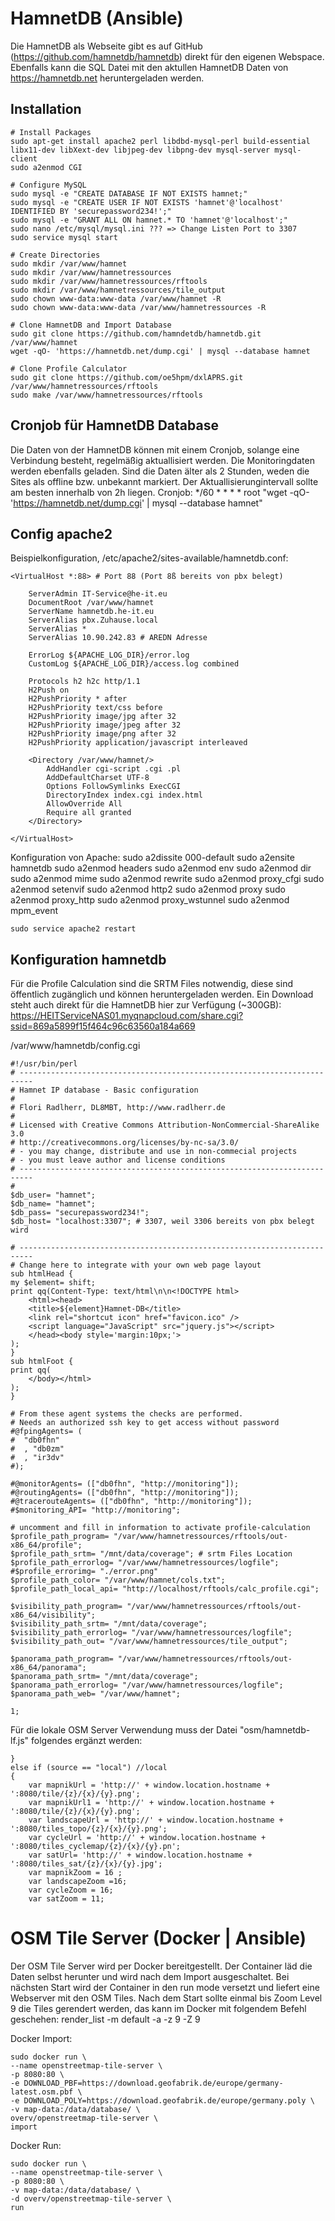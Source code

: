 # HamnetDB (Ansible)
Die HamnetDB als Webseite gibt es auf GitHub (https://github.com/hamnetdb/hamnetdb) direkt für den eigenen Webspace. Ebenfalls kann die SQL Datei mit den aktullen HamnetDB Daten von https://hamnetdb.net heruntergeladen werden.

## Installation

    # Install Packages
    sudo apt-get install apache2 perl libdbd-mysql-perl build-essential libx11-dev libXext-dev libjpeg-dev libpng-dev mysql-server mysql-client
    sudo a2enmod CGI

    # Configure MySQL
    sudo mysql -e "CREATE DATABASE IF NOT EXISTS hamnet;"
    sudo mysql -e "CREATE USER IF NOT EXISTS 'hamnet'@'localhost' IDENTIFIED BY 'securepassword234!';"
    sudo mysql -e "GRANT ALL ON hamnet.* TO 'hamnet'@'localhost';"
    sudo nano /etc/mysql/mysql.ini ??? => Change Listen Port to 3307
    sudo service mysql start

    # Create Directories
    sudo mkdir /var/www/hamnet
    sudo mkdir /var/www/hamnetressources
    sudo mkdir /var/www/hamnetressources/rftools
    sudo mkdir /var/www/hamnetressources/tile_output
    sudo chown www-data:www-data /var/www/hamnet -R
    sudo chown www-data:www-data /var/www/hamnetressources -R

    # Clone HamnetDB and Import Database
    sudo git clone https://github.com/hamndetdb/hamnetdb.git /var/www/hamnet
    wget -qO- 'https://hamnetdb.net/dump.cgi' | mysql --database hamnet

    # Clone Profile Calculator
    sudo git clone https://github.com/oe5hpm/dxlAPRS.git /var/www/hamnetressources/rftools
    sudo make /var/www/hamnetressources/rftools


## Cronjob für HamnetDB Database
Die Daten von der HamnetDB können mit einem Cronjob, solange eine Verbindung besteht, regelmäßig aktuallisiert werden. Die Monitoringdaten werden ebenfalls geladen. Sind die Daten älter als 2 Stunden, weden die Sites als offline bzw. unbekannt markiert. Der Aktuallisierungintervall sollte am besten innerhalb von 2h liegen. 
Cronjob:
    */60 * * * *    root    "wget -qO- 'https://hamnetdb.net/dump.cgi' | mysql --database hamnet"

## Config apache2
Beispielkonfiguration, /etc/apache2/sites-available/hamnetdb.conf:

    <VirtualHost *:88> # Port 88 (Port 8ß bereits von pbx belegt)

        ServerAdmin IT-Service@he-it.eu
        DocumentRoot /var/www/hamnet
        ServerName hamnetdb.he-it.eu
        ServerAlias pbx.Zuhause.local
        ServerAlias *
        ServerAlias 10.90.242.83 # AREDN Adresse

        ErrorLog ${APACHE_LOG_DIR}/error.log
        CustomLog ${APACHE_LOG_DIR}/access.log combined

        Protocols h2 h2c http/1.1
        H2Push on
        H2PushPriority * after
        H2PushPriority text/css before
        H2PushPriority image/jpg after 32
        H2PushPriority image/jpeg after 32
        H2PushPriority image/png after 32
        H2PushPriority application/javascript interleaved

        <Directory /var/www/hamnet/>
            AddHandler cgi-script .cgi .pl
            AddDefaultCharset UTF-8
            Options FollowSymlinks ExecCGI
            DirectoryIndex index.cgi index.html
            AllowOverride All
            Require all granted
        </Directory>

    </VirtualHost>


Konfiguration von Apache:
    sudo a2dissite 000-default
    sudo a2ensite hamnetdb
    sudo a2enmod headers
    sudo a2enmod env
    sudo a2enmod dir
    sudo a2enmod mime
    sudo a2enmod rewrite
    sudo a2enmod proxy_cfgi
    sudo a2enmod setenvif
    sudo a2enmod http2
    sudo a2enmod proxy
    sudo a2enmod proxy_http
    sudo a2enmod proxy_wstunnel
    sudo a2enmod mpm_event

    sudo service apache2 restart

## Konfiguration hamnetdb
Für die Profile Calculation sind die SRTM Files notwendig, diese sind öffentlich zugänglich und können heruntergeladen werden. Ein Download steht auch direkt für die HamnetDB hier zur Verfügung (~300GB): https://HEITServiceNAS01.myqnapcloud.com/share.cgi?ssid=869a5899f15f464c96c63560a184a669


/var/www/hamnetdb/config.cgi

    #!/usr/bin/perl
    # -------------------------------------------------------------------------
    # Hamnet IP database - Basic configuration
    #
    # Flori Radlherr, DL8MBT, http://www.radlherr.de
    #
    # Licensed with Creative Commons Attribution-NonCommercial-ShareAlike 3.0
    # http://creativecommons.org/licenses/by-nc-sa/3.0/
    # - you may change, distribute and use in non-commecial projects
    # - you must leave author and license conditions
    # -------------------------------------------------------------------------
    #
    $db_user= "hamnet";
    $db_name= "hamnet";
    $db_pass= "securepassword234!";
    $db_host= "localhost:3307"; # 3307, weil 3306 bereits von pbx belegt wird

    # -------------------------------------------------------------------------
    # Change here to integrate with your own web page layout
    sub htmlHead {
    my $element= shift;
    print qq(Content-Type: text/html\n\n<!DOCTYPE html>
        <html><head>
        <title>${element}Hamnet-DB</title>
        <link rel="shortcut icon" href="favicon.ico" />
        <script language="JavaScript" src="jquery.js"></script> 
        </head><body style='margin:10px;'>
    );
    }
    sub htmlFoot {
    print qq(
        </body></html>
    );
    }

    # From these agent systems the checks are performed.
    # Needs an authorized ssh key to get access without password
    #@fpingAgents= (
    #  "db0fhn"
    #  , "db0zm"
    #  , "ir3dv"
    #);

    #@monitorAgents= (["db0fhn", "http://monitoring"]);
    #@routingAgents= (["db0fhn", "http://monitoring"]);
    #@tracerouteAgents= (["db0fhn", "http://monitoring"]);
    #$monitoring_API= "http://monitoring";

    # uncomment and fill in information to activate profile-calculation
    $profile_path_program= "/var/www/hamnetressources/rftools/out-x86_64/profile";
    $profile_path_srtm= "/mnt/data/coverage"; # srtm Files Location
    $profile_path_errorlog= "/var/www/hamnetressources/logfile";
    #$profile_errorimg= "./error.png"
    $profile_path_color= "/var/www/hamnet/cols.txt";
    $profile_path_local_api= "http://localhost/rftools/calc_profile.cgi";

    $visibility_path_program= "/var/www/hamnetressources/rftools/out-x86_64/visibility";
    $visibility_path_srtm= "/mnt/data/coverage";
    $visibility_path_errorlog= "/var/www/hamnetressources/logfile";
    $visibility_path_out= "/var/www/hamnetressources/tile_output";

    $panorama_path_program= "/var/www/hamnetressources/rftools/out-x86_64/panorama";
    $panorama_path_srtm= "/mnt/data/coverage";
    $panorama_path_errorlog= "/var/www/hamnetressources/logfile";
    $panorama_path_web= "/var/www/hamnet";

    1;

Für die lokale OSM Server Verwendung muss der Datei "osm/hamnetdb-lf.js" folgendes ergänzt werden:

    }
    else if (source == "local") //local
    {
        var mapnikUrl = 'http://' + window.location.hostname + ':8080/tile/{z}/{x}/{y}.png';
        var mapnikUrl1 = 'http://' + window.location.hostname + ':8080/tile/{z}/{x}/{y}.png';
        var landscapeUrl = 'http://' + window.location.hostname + ':8080/tiles_topo/{z}/{x}/{y}.png';
        var cycleUrl = 'http://' + window.location.hostname + ':8080/tiles_cyclemap/{z}/{x}/{y}.pn';
        var satUrl= 'http://' + window.location.hostname + ':8080/tiles_sat/{z}/{x}/{y}.jpg';
        var mapnikZoom = 16 ;
        var landscapeZoom =16;
        var cycleZoom = 16;
        var satZoom = 11;

# OSM Tile Server (Docker | Ansible)
Der OSM Tile Server wird per Docker bereitgestellt. Der Container läd die Daten selbst herunter und wird nach dem Import ausgeschaltet. Bei nächsten Start wird der Container in den run mode versetzt und liefert eine Webserver mit den OSM Tiles.
Nach dem Start sollte einmal bis Zoom Level 9 die Tiles gerendert werden, das kann im Docker mit folgendem Befehl geschehen:
     render_list -m default -a -z 9 -Z 9

Docker Import:

    sudo docker run \
    --name openstreetmap-tile-server \
    -p 8080:80 \
    -e DOWNLOAD_PBF=https://download.geofabrik.de/europe/germany-latest.osm.pbf \
    -e DOWNLOAD_POLY=https://download.geofabrik.de/europe/germany.poly \
    -v map-data:/data/database/ \
    overv/openstreetmap-tile-server \
    import

Docker Run:

    sudo docker run \
    --name openstreetmap-tile-server \
    -p 8080:80 \
    -v map-data:/data/database/ \
    -d overv/openstreetmap-tile-server \
    run